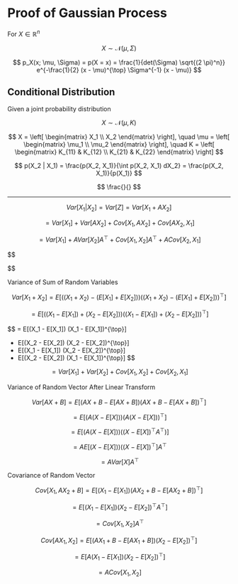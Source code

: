 # Proof of Gaussian Process

For $X \in \mathbb{R}^{n}$

$$
X \sim \mathcal{N}(\mu, \Sigma)
$$

$$
p_X(x; \mu, \Sigma) = p(X = x) = \frac{1}{det(\Sigma) \sqrt{(2 \pi)^n}} e^{-\frac{1}{2} (x - \mu)^{\top} \Sigma^{-1} (x - \mu)}
$$

## Conditional Distribution

Given a joint probability distribution

$$
X \sim \mathcal{N}(\mu, K)
$$

$$
X
= \left[
    \begin{matrix}
        X_1 \\
        X_2
    \end{matrix}
\right], \quad
\mu 
= \left[
    \begin{matrix}
        \mu_1 \\
        \mu_2
    \end{matrix}
\right], \quad
K
= \left[
    \begin{matrix}
        K_{11} & K_{12} \\
        K_{21} & K_{22}
    \end{matrix}
\right]
$$

$$
p(X_2 | X_1) = \frac{p(X_2, X_1)}{\int p(X_2, X_1) dX_2} =  \frac{p(X_2, X_1)}{p(X_1)}
$$

$$
\frac{}{}
$$

---

$$
Var[X_1 | X_2] = Var[Z] = Var[X_1 + A X_2]
$$

$$
= Var[X_1] + Var[A X_2] + Cov[X_1, A X_2] + Cov[A X_2, X_1]
$$

$$
= Var[X_1] + A Var[X_2] A^{\top} + Cov[X_1, X_2] A^{\top} + A Cov[X_2, X_1]
$$

$$

$$

Variance of Sum of Random Variables

$$
Var[X_1 + X_2] = E[((X_1 + X_2) - (E[X_1] + E[X_2]))((X_1 + X_2) - (E[X_1] + E[X_2]))^{\top}]
$$

$$
= E[((X_1 - E[X_1]) + (X_2 - E[X_2])) ((X_1 - E[X_1]) + (X_2 - E[X_2]))^{\top}]
$$

$$
= E[(X_1 - E[X_1]) (X_1 - E[X_1])^{\top}] 
+ E[(X_2 - E[X_2]) (X_2 - E[X_2])^{\top}] 
+ E[(X_1 - E[X_1]) (X_2 - E[X_2])^{\top}] 
+ E[(X_2 - E[X_2]) (X_1 - E[X_1])^{\top}]
$$

$$
= Var[X_1] + Var[X_2] + Cov[X_1, X_2] + Cov[X_2, X_1]
$$

Variance of Random Vector After Linear Transform

$$
Var[A X + B] = E[(A X + B - E[A X + B]) (A X + B - E[A X + B])^{\top}]
$$

$$
= E[(A (X - E[X])) (A (X - E[X]))^{\top}]
$$

$$
= E[(A (X - E[X])) ((X - E[X])^{\top} A^{\top})]
$$

$$
= A E[(X - E[X])) ((X - E[X])^{\top}] A^{\top}
$$

$$
= A Var[X] A^{\top}
$$

Covariance of  Random Vector

$$
Cov[X_1, A X_2 + B] = E[(X_1 - E[X_1]) (A X_2 + B- E[A X_2 + B])^{\top}]
$$

$$
= E[(X_1 - E[X_1]) (X_2 - E[X_2])^{\top} A^{\top}]
$$

$$
= Cov[X_1, X_2] A^{\top}
$$

$$
Cov[AX_1, X_2] = E[(A X_1 + B- E[A X_1 + B]) (X_2 - E[X_2])^{\top}]
$$

$$
= E[A (X_1 - E[X_1]) (X_2 - E[X_2])^{\top}]
$$

$$
= A Cov[X_1, X_2]
$$